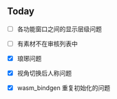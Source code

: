 ## Today

- [ ] 各功能窗口之间的显示层级问题
- [ ] 有素材不在审核列表中
- [x] 琅琊问题
- [x] 视角切换后人称问题
- [x] wasm_bindgen 重复初始化的问题

